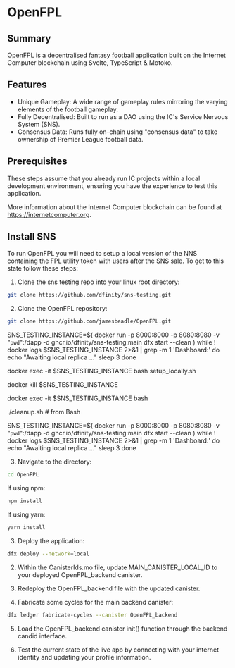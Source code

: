 # OpenFPL

## Summary

OpenFPL is a decentralised fantasy football application built on the Internet Computer blockchain using Svelte, TypeScript & Motoko.

## Features

- Unique Gameplay: A wide range of gameplay rules mirroring the varying elements of the football gameplay.
- Fully Decentralised: Built to run as a DAO using the IC's Service Nervous System (SNS).
- Consensus Data: Runs fully on-chain using "consensus data" to take ownership of Premier League football data.

## Prerequisites

These steps assume that you already run IC projects within a local development environment, ensuring you have the experience to test this application.

More information about the Internet Computer blockchain can be found at https://internetcomputer.org.

## Install SNS

To run OpenFPL you will need to setup a local version of the NNS containing the FPL utility token with users after the SNS sale. To get to this state follow these steps:

1. Clone the sns testing repo into your linux root directory:

```bash
git clone https://github.com/dfinity/sns-testing.git
```
2. Clone the OpenFPL repository:

```bash
git clone https://github.com/jamesbeadle/OpenFPL.git
```
SNS_TESTING_INSTANCE=$(
   docker run -p 8000:8000 -p 8080:8080 -v "`pwd`":/dapp -d ghcr.io/dfinity/sns-testing:main dfx start --clean
)
while ! docker logs $SNS_TESTING_INSTANCE 2>&1 | grep -m 1 'Dashboard:'
do
   echo "Awaiting local replica ..."
   sleep 3
done

docker exec -it $SNS_TESTING_INSTANCE bash setup_locally.sh

docker kill $SNS_TESTING_INSTANCE

docker exec -it $SNS_TESTING_INSTANCE bash

./cleanup.sh  # from Bash

SNS_TESTING_INSTANCE=$(
   docker run -p 8000:8000 -p 8080:8080 -v "`pwd`":/dapp -d ghcr.io/dfinity/sns-testing:main dfx start --clean
)
while ! docker logs $SNS_TESTING_INSTANCE 2>&1 | grep -m 1 'Dashboard:'
do
   echo "Awaiting local replica ..."
   sleep 3
done



3. Navigate to the  directory:

```bash
cd OpenFPL
```

If using npm:

```bash
npm install
```

If using yarn:

```bash
yarn install
```

3. Deploy the application:

```bash
dfx deploy --network=local
```

2. Within the CanisterIds.mo file, update MAIN_CANISTER_LOCAL_ID to your deployed OpenFPL_backend canister.

3. Redeploy the OpenFPL_backend file with the updated canister.

4. Fabricate some cycles for the main backend canister:

```bash
dfx ledger fabricate-cycles --canister OpenFPL_backend
```

5. Load the OpenFPL_backend canister init() function through the backend candid interface.

6. Test the current state of the live app by connecting with your internet identity and updating your profile information.
